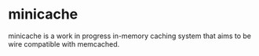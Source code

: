 # minicache

minicache is a work in progress in-memory caching system that aims
to be wire compatible with memcached.
